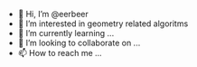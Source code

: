 - 👋 Hi, I’m @eerbeer
- 👀 I’m interested in geometry related algoritms
- 🌱 I’m currently learning ...
- 💞️ I’m looking to collaborate on ...
- 📫 How to reach me ...

<!---
eerbeer/eerbeer is a ✨ special ✨ repository because its `README.md` (this file) appears on your GitHub profile.
You can click the Preview link to take a look at your changes.
--->
